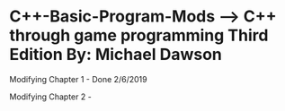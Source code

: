 # C++-Basic-Program-Mods -->  C++ through game programming Third Edition By: Michael Dawson
Modifying Chapter 1 - Done 2/6/2019

Modifying Chapter 2 - 
